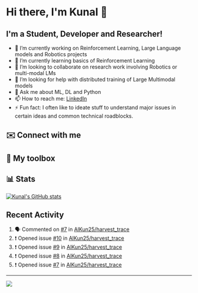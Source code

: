 # Hi there, I'm Kunal 👋

<!--
**AlKun25/AlKun25** is a ✨ _special_ ✨ repository because its `README.md` (this file) appears on your GitHub profile.-->

## I'm a Student, Developer and Researcher!

- 🔭 I’m currently working on Reinforcement Learning, Large Language models and Robotics projects
- 🌱 I’m currently learning basics of Reinforcement Learning
- 👯 I’m looking to collaborate on research work involving Robotics or multi-modal LMs
- 🤔 I’m looking for help with distributed training of Large Multimodal models
- 💬 Ask me about ML, DL and Python
- 📫 How to reach me: [LinkedIn](https://www.linkedin.com/in/kunalmundada/)
- ⚡ Fun fact: I often like to ideate stuff to understand major issues in certain ideas and common technical roadblocks.

## ✉️ Connect with me



## 🧰 My toolbox


## 📊 Stats
[![Kunal's GitHub stats](https://github-readme-stats.vercel.app/api?username=AlKun25&theme=radical&count_private=true&show_icons=true&rank_icon=github)](https://github.com/anuraghazra/github-readme-stats)


## Recent Activity
<!--START_SECTION:activity-->
1. 🗣 Commented on [#7](https://github.com/AlKun25/harvest_trace/issues/7#issuecomment-1922057196) in [AlKun25/harvest_trace](https://github.com/AlKun25/harvest_trace)
2. ❗ Opened issue [#10](https://github.com/AlKun25/harvest_trace/issues/10) in [AlKun25/harvest_trace](https://github.com/AlKun25/harvest_trace)
3. ❗ Opened issue [#9](https://github.com/AlKun25/harvest_trace/issues/9) in [AlKun25/harvest_trace](https://github.com/AlKun25/harvest_trace)
4. ❗ Opened issue [#8](https://github.com/AlKun25/harvest_trace/issues/8) in [AlKun25/harvest_trace](https://github.com/AlKun25/harvest_trace)
5. ❗ Opened issue [#7](https://github.com/AlKun25/harvest_trace/issues/7) in [AlKun25/harvest_trace](https://github.com/AlKun25/harvest_trace)
<!--END_SECTION:activity-->


---


![](https://komarev.com/ghpvc/?username=AlKun25&style=plastic&color=blue)
